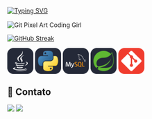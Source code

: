 <a href="https://git.io/typing-svg"><img src="https://readme-typing-svg.demolab.com?font=Fira+Code&pause=1000&color=F7C031&multiline=true&width=435&lines=Joice+Sim%C3%A3o;Desenvolvedora+J%C3%BAnior" alt="Typing SVG" /></a>

<div>
 <img align="center" src="https://i.imgur.com/fuGzTzF.gif" title="Git Pixel Art Coding Girl"/></a>
</div>

<p>
    <a href="https://git.io/streak-stats"><img src="https://streak-stats.demolab.com?user=Joice-Simao&theme=radical&date_format=j%20M%5B%20Y%5D" alt="GitHub Streak"  /></a>
</p>

<img align="center" src="https://raw.githubusercontent.com/tandpfun/skill-icons/65dea6c4eaca7da319e552c09f4cf5a9a8dab2c8/icons/Java-Dark.svg" title="Java" width='60' height='60'/></a>
<img align="center" src="https://raw.githubusercontent.com/tandpfun/skill-icons/65dea6c4eaca7da319e552c09f4cf5a9a8dab2c8/icons/Python-Dark.svg" title="Python" width='60' height='60'/></a>
<img align="center" src="https://raw.githubusercontent.com/tandpfun/skill-icons/65dea6c4eaca7da319e552c09f4cf5a9a8dab2c8/icons/MySQL-Dark.svg" title="MySQL" width='60' height='60'/></a>
<img align="center" src="https://raw.githubusercontent.com/tandpfun/skill-icons/65dea6c4eaca7da319e552c09f4cf5a9a8dab2c8/icons/Spring-Dark.svg" title="Spring" width='60' height='60'/></a>
<img align="center" src="https://raw.githubusercontent.com/tandpfun/skill-icons/65dea6c4eaca7da319e552c09f4cf5a9a8dab2c8/icons/Git.svg" title="Git" width='60' height='60'/></a>

 ## 💬 Contato
<a href="https://www.linkedin.com/in/joice-sim%C3%A3o-leite-520496221/"><img src="https://img.shields.io/badge/linkedin-%230077B5.svg?&style=for-the-badge&logo=linkedin&logoColor=white&link=mailto:https://www.linkedin.com/in/joice-sim%C3%A3o-leite-520496221/"></a>
<a href = "mailto:joice.simao@hotmail.com"><img src="https://img.shields.io/badge/-Hotmail-%23333?style=for-the-badge&logo=microsoft-outlook&logoColor=white" target="_blank"></a>
